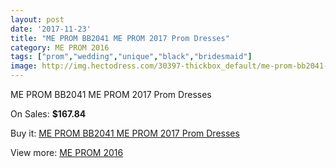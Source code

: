 ```yaml
---
layout: post
date: '2017-11-23'
title: "ME PROM BB2041 ME PROM 2017 Prom Dresses"
category: ME PROM 2016
tags: ["prom","wedding","unique","black","bridesmaid"]
image: http://img.hectodress.com/30397-thickbox_default/me-prom-bb2041-me-prom-2012-prom-dresses.jpg
---
```

ME PROM BB2041 ME PROM 2017 Prom Dresses

On Sales: **$167.84**
<a href="https://www.hectodress.com/me-prom-2013/14001-me-prom-bb2041-me-prom-2012-prom-dresses.html"><amp-img layout="responsive" width="600" height="600" src="//img.hectodress.com/30397-thickbox_default/me-prom-bb2041-me-prom-2012-prom-dresses.jpg" alt="ME PROM BB2041 ME PROM 2017 Prom Dresses 0" /></a>

Buy it: [ME PROM BB2041 ME PROM 2017 Prom Dresses](https://www.hectodress.com/me-prom-2013/14001-me-prom-bb2041-me-prom-2012-prom-dresses.html "ME PROM BB2041 ME PROM 2017 Prom Dresses")

View more: [ME PROM 2016](https://www.hectodress.com/238-me-prom-2013 "ME PROM 2016")